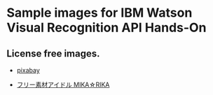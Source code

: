 # Sample images for IBM Watson Visual Recognition API Hands-On

## License free images.

- [pixabay](https://pixabay.com/)

- [フリー素材アイドル MIKA☆RIKA](http://mika-rika-free.jp/)

